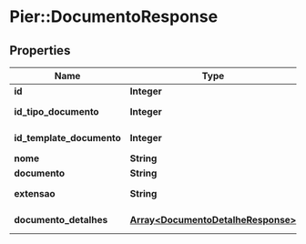 # Pier::DocumentoResponse

## Properties
Name | Type | Description | Notes
------------ | ------------- | ------------- | -------------
**id** | **Integer** | ID do Documento. | [optional] 
**id_tipo_documento** | **Integer** | ID do Tipo de Documento associado. | [optional] 
**id_template_documento** | **Integer** | ID do Template de Documento associado. | [optional] 
**nome** | **String** | Nome do Documento. | [optional] 
**documento** | **String** | Nome do Documento. | [optional] 
**extensao** | **String** | Extens\u00C3\u00A3o do Documento. | [optional] 
**documento_detalhes** | [**Array&lt;DocumentoDetalheResponse&gt;**](DocumentoDetalheResponse.md) | Detalhamento do documento. | [optional] 




